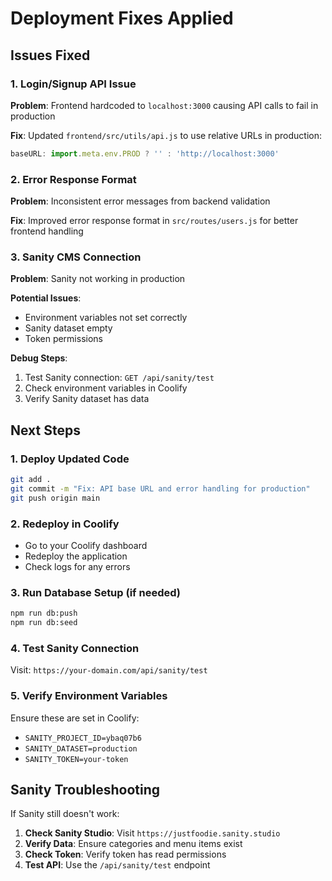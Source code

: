 # Deployment Fixes Applied

## Issues Fixed

### 1. Login/Signup API Issue
**Problem**: Frontend hardcoded to `localhost:3000` causing API calls to fail in production

**Fix**: Updated `frontend/src/utils/api.js` to use relative URLs in production:
```javascript
baseURL: import.meta.env.PROD ? '' : 'http://localhost:3000'
```

### 2. Error Response Format
**Problem**: Inconsistent error messages from backend validation

**Fix**: Improved error response format in `src/routes/users.js` for better frontend handling

### 3. Sanity CMS Connection
**Problem**: Sanity not working in production

**Potential Issues**:
- Environment variables not set correctly
- Sanity dataset empty
- Token permissions

**Debug Steps**:
1. Test Sanity connection: `GET /api/sanity/test`
2. Check environment variables in Coolify
3. Verify Sanity dataset has data

## Next Steps

### 1. Deploy Updated Code
```bash
git add .
git commit -m "Fix: API base URL and error handling for production"
git push origin main
```

### 2. Redeploy in Coolify
- Go to your Coolify dashboard
- Redeploy the application
- Check logs for any errors

### 3. Run Database Setup (if needed)
```bash
npm run db:push
npm run db:seed
```

### 4. Test Sanity Connection
Visit: `https://your-domain.com/api/sanity/test`

### 5. Verify Environment Variables
Ensure these are set in Coolify:
- `SANITY_PROJECT_ID=ybaq07b6`
- `SANITY_DATASET=production`
- `SANITY_TOKEN=your-token`

## Sanity Troubleshooting

If Sanity still doesn't work:

1. **Check Sanity Studio**: Visit `https://justfoodie.sanity.studio`
2. **Verify Data**: Ensure categories and menu items exist
3. **Check Token**: Verify token has read permissions
4. **Test API**: Use the `/api/sanity/test` endpoint